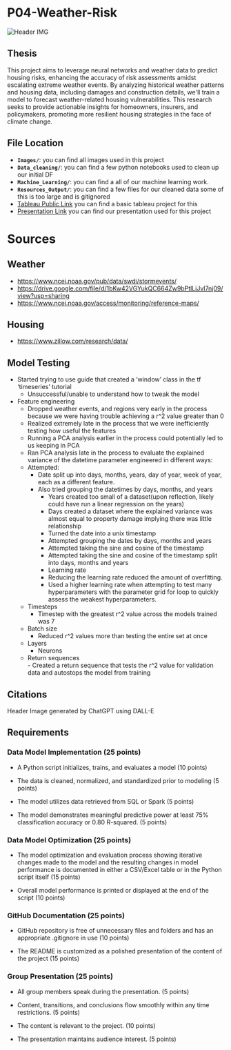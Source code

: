# P04-Weather-Risk
![Header IMG](Images/DALL·E_Weather_Risk.jpg)

## Thesis
This project aims to leverage neural networks and weather data to predict housing risks, enhancing the accuracy of risk assessments amidst escalating extreme weather events. By analyzing historical weather patterns and housing data, including damages and construction details, we'll train a model to forecast weather-related housing vulnerabilities. This research seeks to provide actionable insights for homeowners, insurers, and policymakers, promoting more resilient housing strategies in the face of climate change.

## **File Location**
- **`Images/`**: you can find all images used in this project
- **`Data_cleaning/`**: you can find a few python notebooks used to clean up our initial DF
- **`Machine_Learning/`**: you can find a all of our machine learning work.
- **`Resources_Output/`**: you can find a few files for our cleaned data some of this is too large and is gitignored
- [Tableau Public Link](https://public.tableau.com/app/profile/riley.capps/viz/USWeatherVSHousingPrices/Texas) you can find a basic tableau project for this
- [Presentation Link](https://docs.google.com/presentation/d/1VCf4qmWdVo3sgTju3IOdZOJrTCPjoLN1Isv1cCpPP9Y/edit#slide=id.g26c8fcd9e6a_0_95) you can find our presentation used for this project

# Sources
## Weather
- https://www.ncei.noaa.gov/pub/data/swdi/stormevents/
- https://drive.google.com/file/d/1bKw42VGYukQC664Zw9bPtlLiJvI7nj09/view?usp=sharing
- https://www.ncei.noaa.gov/access/monitoring/reference-maps/

## Housing
- https://www.zillow.com/research/data/	

## Model Testing
* Started trying to use guide that created a ‘window’ class in the tf ‘timeseries’ tutorial  
	* Unsuccessful/unable to understand how to tweak the model  
* Feature engineering  
	* Dropped weather events, and regions very early in the process because we were having trouble achieving a r^2 value greater than 0  
	* Realized extremely late in the process that we were inefficiently testing how useful the features  
	* Running a PCA analysis earlier in the process could potentially led to us keeping in PCA  
	* Ran PCA analysis late in the process to evaluate the explained variance of the datetime parameter engineered in different ways:  
	* Attempted:  
		- Date split up into days, months, years, day of year, week of year, each as a different feature.  
		- Also tried grouping the datetimes by days, months, and years  
    		- Years created too small of a dataset(upon reflection, likely could have run a linear regression on the years)
	        - Days created a dataset where the explained variance was almost equal to property damage implying there was little relationship
	    	- Turned the date into a unix timestamp  
	        - Attempted grouping the dates by days, months and years  
	        - Attempted taking the sine and cosine of the timestamp  
	        - Attempted taking the sine and cosine of the timestamp split into days, months and years  
	        - Learning rate  
	        - Reducing the learning rate reduced the amount of overfitting.  
	        - Used a higher learning rate when attempting to test many hyperparameters with the parameter grid for loop to quickly assess the weakest hyperparameters.  
	* Timesteps  
		- Timestep with the greatest r^2 value across the models trained was 7   
	* Batch size  
	   	 - Reduced r^2 values more than testing the entire set at once  
	* Layers  
    	* Neurons  
	* Return sequences  
        	- Created a return sequence that tests the r^2 value for validation data and autostops the model from training


## Citations
Header Image generated by ChatGPT using DALL-E

## Requirements
### Data Model Implementation (25 points)
* A Python script initializes, trains, and evaluates a model (10 points)

* The data is cleaned, normalized, and standardized prior to modeling (5 points)

* The model utilizes data retrieved from SQL or Spark (5 points)

* The model demonstrates meaningful predictive power at least 75% classification accuracy or 0.80 R-squared. (5 points)

### Data Model Optimization (25 points)
* The model optimization and evaluation process showing iterative changes made to the model and the resulting changes in model performance is documented in either a CSV/Excel table or in the Python script itself (15 points)

* Overall model performance is printed or displayed at the end of the script (10 points)

### GitHub Documentation (25 points)
* GitHub repository is free of unnecessary files and folders and has an appropriate .gitignore in use (10 points)

* The README is customized as a polished presentation of the content of the project (15 points)

### Group Presentation (25 points)
* All group members speak during the presentation. (5 points)

* Content, transitions, and conclusions flow smoothly within any time restrictions. (5 points)

* The content is relevant to the project. (10 points)

* The presentation maintains audience interest. (5 points)

